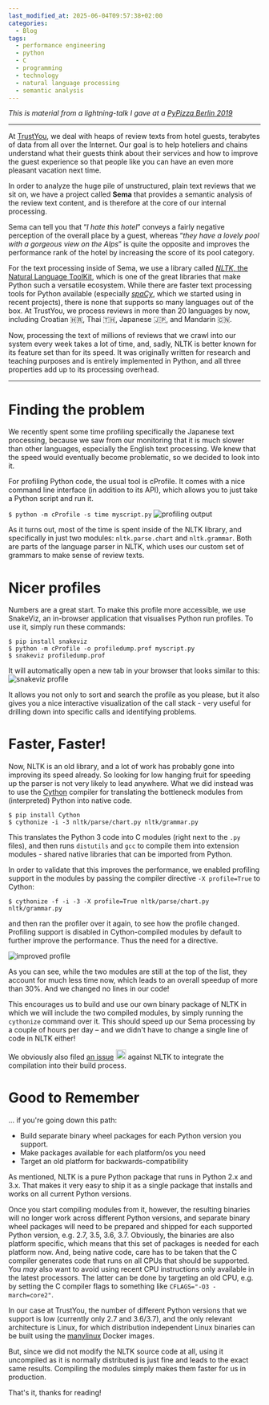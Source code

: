 ```yaml
---
last_modified_at: 2025-06-04T09:57:38+02:00
categories:
  - Blog
tags:
  - performance engineering
  - python
  - C
  - programming
  - technology
  - natural language processing
  - semantic analysis
---
```


*This is material from a lightning-talk I gave at a [PyPizza Berlin 2019](https://2019.berlin.python.pizza/?ref=python.pizza)*

---

At [TrustYou](https://www.trustyou.com/), we deal with heaps of review texts from hotel guests, terabytes of data from all over the Internet. Our goal is to help hoteliers and chains understand what their guests think about their services and how to improve the guest experience so that people like you can have an even more pleasant vacation next time.

In order to analyze the huge pile of unstructured, plain text reviews that we sit on, we have a project called **Sema** that provides a semantic analysis of the review text content, and is therefore at the core of our internal processing.

Sema can tell you that “*I hate this hotel*” conveys a fairly negative perception of the overall place by a guest, whereas “*they have a lovely pool with a gorgeous view on the Alps*” is quite the opposite and improves the performance rank of the hotel by increasing the score of its pool category.

For the text processing inside of Sema, we use a library called [*NLTK*, the Natural Language ToolKit](https://www.nltk.org/), which is one of the great libraries that make Python such a versatile ecosystem. While there are faster text processing tools for Python available (especially [*spaCy*](https://spacy.io/), which we started using in recent projects), there is none that supports so many languages out of the box. At TrustYou, we process reviews in more than 20 languages by now, including Croatian 🇭🇷, Thai 🇹🇭, Japanese 🇯🇵, and Mandarin 🇨🇳.

Now, processing the text of millions of reviews that we crawl into our system every week takes a lot of time, and, sadly, NLTK is better known for its feature set than for its speed. It was originally written for research and teaching purposes and is entirely implemented in Python, and all three properties add up to its processing overhead.

---

Finding the problem
===================

We recently spent some time profiling specifically the Japanese text processing, because we saw from our monitoring that it is much slower than other languages, especially the English text processing. We knew that the speed would eventually become problematic, so we decided to look into it.

For profiling Python code, the usual tool is cProfile. It comes with a nice command line interface (in addition to its API), which allows you to just take a Python script and run it.

`$ python -m cProfile -s time myscript.py`
![profiling output](https://miro.medium.com/max/700/1*IojhpWij3sR6w4AysKYOyw.png "Profiling a Sema script that analyses a corpus of Japanese reviews")

As it turns out, most of the time is spent inside of the NLTK library, and specifically in just two modules: `nltk.parse.chart` and `nltk.grammar`. Both are parts of the language parser in NLTK, which uses our custom set of grammars to make sense of review texts.

Nicer profiles
==============

Numbers are a great start. To make this profile more accessible, we use SnakeViz, an in-browser application that visualises Python run profiles. To use it, simply run these commands:

`$ pip install snakeviz`  
`$ python -m cProfile -o profiledump.prof myscript.py`  
`$ snakeviz profiledump.prof`

It will automatically open a new tab in your browser that looks similar to this:
![snakeviz profile](https://miro.medium.com/max/700/1*qSLO0_xEtQDYKlIVw9EN_A.png)

It allows you not only to sort and search the profile as you please, but it also gives you a nice interactive visualization of the call stack - very useful for drilling down into specific calls and identifying problems.

Faster, Faster!
===============

Now, NLTK is an old library, and a lot of work has probably gone into improving its speed already. So looking for low hanging fruit for speeding up the parser is not very likely to lead anywhere. What we did instead was to use the [Cython](https://cython.org/) compiler for translating the bottleneck modules from (interpreted) Python into native code.

`$ pip install Cython`  
`$ cythonize -i -3 nltk/parse/chart.py nltk/grammar.py`

This translates the Python 3 code into C modules (right next to the `.py` files), and then runs `distutils` and `gcc` to compile them into extension modules - shared native libraries that can be imported from Python.

In order to validate that this improves the performance, we enabled profiling support in the modules by passing the compiler directive `-X profile=True` to Cython:

`$ cythonize -f -i -3 -X profile=True nltk/parse/chart.py nltk/grammar.py`

and then ran the profiler over it again, to see how the profile changed. Profiling support is disabled in Cython-compiled modules by default to further improve the performance. Thus the need for a directive.

![improved profile](https://miro.medium.com/max/700/1*m4Xow1I2gClBD_kK5GDQwA.png "The new profile using Cython-compiled modules")

As you can see, while the two modules are still at the top of the list, they account for much less time now, which leads to an overall speedup of more than 30%. And we changed no lines in our code!

This encourages us to build and use our own binary package of NLTK in which we will include the two compiled modules, by simply running the `cythonize` command over it. This should speed up our Sema processing by a couple of hours per day – and we didn't have to change a single line of code in NLTK either!

We obviously also filed [an issue](https://github.com/nltk/nltk/issues/2093)
<img src="https://github.githubassets.com/images/icons/emoji/octocat.png" width="20" height="20"/> against NLTK to integrate the compilation into their build process.

Good to Remember
================

... if you're going down this path:

* Build separate binary wheel packages for each Python version you support.
* Make packages available for each platform/os you need
* Target an old platform for backwards-compatibility

As mentioned, NLTK is a pure Python package that runs in Python 2.x and 3.x. That makes it very easy to ship it as a single package that installs and works on all current Python versions.

Once you start compiling modules from it, however, the resulting binaries will no longer work across different Python versions, and separate binary wheel packages will need to be prepared and shipped for each supported Python version, e.g. 2.7, 3.5, 3.6, 3.7. Obviously, the binaries are also platform specific, which means that this set of packages is needed for each platform now. And, being native code, care has to be taken that the C compiler generates code that runs on all CPUs that should be supported. You *may* also want to avoid using recent CPU instructions only available in the latest processors. The latter can be done by targeting an old CPU, e.g. by setting the C compiler flags to something like `CFLAGS="-O3 -march=core2"`.

In our case at TrustYou, the number of different Python versions that we support is low (currently only 2.7 and 3.6/3.7), and the only relevant architecture is Linux, for which distribution independent Linux binaries can be built using the [manylinux](https://github.com/pypa/manylinux) Docker images.

But, since we did not modify the NLTK source code at all, using it uncompiled as it is normally distributed is just fine and leads to the exact same results. Compiling the modules simply makes them faster for us in production.

That's it, thanks for reading!